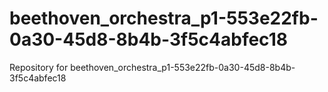 # beethoven_orchestra_p1-553e22fb-0a30-45d8-8b4b-3f5c4abfec18
Repository for beethoven_orchestra_p1-553e22fb-0a30-45d8-8b4b-3f5c4abfec18
